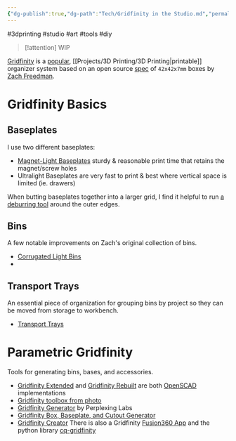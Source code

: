 ```yaml
---
{"dg-publish":true,"dg-path":"Tech/Gridfinity in the Studio.md","permalink":"/tech/gridfinity-in-the-studio/","noteIcon":"2"}
---
```


#3dprinting #studio #art #tools #diy

> [!attention] WIP
> 

[Gridfinity](https://gridfinity.xyz/) is a [popular](https://www.printables.com/search/models?ctx=models&q=gridfinity), [[Projects/3D Printing/3D Printing\|printable]] organizer system based on an open source [spec](https://gridfinity.xyz/specification/) of `42x42x7mm` boxes by [Zach Freedman](https://www.youtube.com/c/ZackFreedman).
# Gridfinity Basics
## Baseplates
I use two different baseplates:
* [Magnet-Light Baseplates](https://www.printables.com/model/250550-gridfinity-magnet-light-baseplate) sturdy & reasonable print time that retains the magnet/screw holes
* Ultralight Baseplates are very fast to print & best where vertical space is limited (ie. drawers)

When butting baseplates together into a larger grid, I find it helpful to run [a deburring tool](https://amzn.to/46t4ecl) around the outer edges.
## Bins
A few notable improvements on Zach's original collection of bins.
* [Corrugated Light Bins](https://thangs.com/designer/ImprovedByDesign/3d-model/Corrugated%2520Gridfinity%2520Light%2520Bins%2520%2528No%2520vase%2520mode%2529-1091242)
* 
## Transport Trays
An essential piece of organization for grouping bins by project so they can be moved from storage to workbench.
* [Transport Trays](https://thangs.com/designer/atucom/3d-model/Gridfinity%2520Transport%2520Tray-65965)
# Parametric Gridfinity
Tools for generating bins, bases, and accessories.
* [Gridfinity Extended](https://docs.ostat.com/docs/openscad/gridfinity-extended) and [Gridfinity Rebuilt](https://github.com/kennetek/gridfinity-rebuilt-openscad) are both [OpenSCAD](https://openscad.org/) implementations
* [Gridfinity toolbox from photo](https://outline.georgs.lv/)
* [Gridfinity Generator](https://gridfinity.perplexinglabs.com/) by Perplexing Labs
* [Gridfinity Box, Baseplate, and Cutout Generator](https://gridfinitygenerator.com)
* [Gridfinity Creator](https://gridfinity.bouwens.co/)
There is also a Gridfinity [Fusion360 App](https://apps.autodesk.com/FUSION/en/Detail/Index?id=7197558650811789) and the python library [cq-gridfinity](https://github.com/michaelgale/cq-gridfinity)